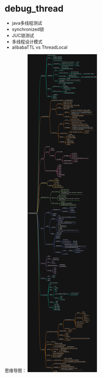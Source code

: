 # debug_thread

- java多线程测试
- synchronized锁
- JUC锁测试
- 多线程设计模式
- alibabaTTL vs ThreadLocal 

思维导图：
![juc.jpg](./pic/juc.jpg)